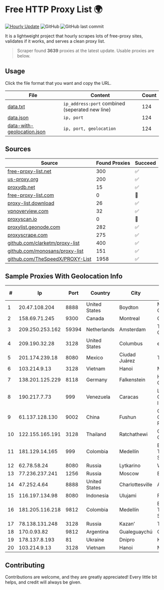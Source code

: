 
# Free HTTP Proxy List 🌍

[![Hourly Update](https://github.com/mertguvencli/http-proxy-list/actions/workflows/main.yml/badge.svg?branch=main)](https://github.com/mertguvencli/http-proxy-list/actions/workflows/main.yml)
![GitHub](https://img.shields.io/github/license/mertguvencli/http-proxy-list)
![GitHub last commit](https://img.shields.io/github/last-commit/mertguvencli/http-proxy-list)

It is a lightweight project that hourly scrapes lots of free-proxy sites, validates if it works, and serves a clean proxy list.


> Scraper found **3639** proxies at the latest update. Usable proxies are below.

## Usage

Click the file format that you want and copy the URL.


|File|Content|Count|
|----|-------|-----|
|[data.txt](https://raw.githubusercontent.com/mertguvencli/http-proxy-list/main/proxy-list/data.txt)|`ip_address:port` combined (seperated new line)|124|
|[data.json](https://raw.githubusercontent.com/mertguvencli/http-proxy-list/main/proxy-list/data.json)|`ip, port`|124|
|[data-with-geolocation.json](https://raw.githubusercontent.com/mertguvencli/http-proxy-list/main/proxy-list/data-with-geolocation.json)|`ip, port, geolocation`|124|

## Sources

|Source|Found Proxies|Succeed|
|------|-------------|-------|
|[free-proxy-list.net](https://free-proxy-list.net)|300|✅|
|[us-proxy.org](https://www.us-proxy.org)|200|✅|
|[proxydb.net](http://proxydb.net)|15|✅|
|[free-proxy-list.com](https://free-proxy-list.com/?page=&port=&type%5B%5D=http&type%5B%5D=https&up_time=0&search=Search)|0|🚫|
|[proxy-list.download](https://www.proxy-list.download/HTTP)|26|✅|
|[vpnoverview.com](https://vpnoverview.com/privacy/anonymous-browsing/free-proxy-servers)|32|✅|
|[proxyscan.io](https://www.proxyscan.io)|0|🚫|
|[proxylist.geonode.com](https://proxylist.geonode.com/api/proxy-list?limit=300&page=1&sort_by=lastChecked&sort_type=desc&protocols=http,https)|282|✅|
|[proxyscrape.com](https://api.proxyscrape.com/v2/?request=displayproxies&protocol=http&timeout=10000&country=all&ssl=all&anonymity=all)|275|✅|
|[github.com/clarketm/proxy-list](https://raw.githubusercontent.com/clarketm/proxy-list/master/proxy-list-raw.txt)|400|✅|
|[github.com/monosans/proxy-list](https://raw.githubusercontent.com/monosans/proxy-list/main/proxies/http.txt)|151|✅|
|[github.com/TheSpeedX/PROXY-List](https://raw.githubusercontent.com/TheSpeedX/PROXY-List/master/http.txt)|1958|✅|


## Sample Proxies With Geolocation Info

|#|Ip|Port|Country|City|Internet Service Provider|
|-|--|----|-------|----|-------------------------|
|1|20.47.108.204|8888|United States|Boydton|Microsoft Corporation|
|2|158.69.71.245|9300|Canada|Montreal|OVH SAS|
|3|209.250.253.162|59394|Netherlands|Amsterdam|The Constant Company|
|4|209.190.32.28|3128|United States|Columbus|eNET Inc|
|5|201.174.239.18|8080|Mexico|Ciudad Juárez|Transtelco Inc|
|6|103.214.9.13|3128|Vietnam|Hanoi|MEGACORE|
|7|138.201.125.229|8118|Germany|Falkenstein|Hetzner Online GmbH|
|8|190.217.7.73|999|Venezuela|Caracas|Level 3 Communications, Inc.|
|9|61.137.128.130|9002|China|Fushun|CNC Group CHINA169 Liaoning Province Network|
|10|122.155.165.191|3128|Thailand|Ratchathewi|CAT Telecom Public Company Limited|
|11|181.129.14.165|999|Colombia|Medellín|EPM Telecomunicaciones S.A. E.S.P.|
|12|62.78.58.24|8080|Russia|Lytkarino|Wellcom ISP|
|13|77.236.237.241|1256|Russia|Moscow|Enforta-MSK|
|14|47.252.4.64|8888|United States|Charlottesville|Alibaba.com LLC|
|15|116.197.134.98|8080|Indonesia|Ulujami|FIBERNET|
|16|181.205.116.218|9812|Colombia|Medellín|EPM Telecomunicaciones S.A. E.S.P.|
|17|78.138.131.248|3128|Russia|Kazan’|TATTELECOM|
|18|170.0.93.82|9812|Argentina|Gualeguaychú|Conrado Cagnoli|
|19|178.137.8.193|81|Ukraine|Dnipro|Kyivstar UA|
|20|103.214.9.13|3128|Vietnam|Hanoi|MEGACORE|



## Contributing

Contributions are welcome, and they are greatly appreciated! Every
little bit helps, and credit will always be given.

